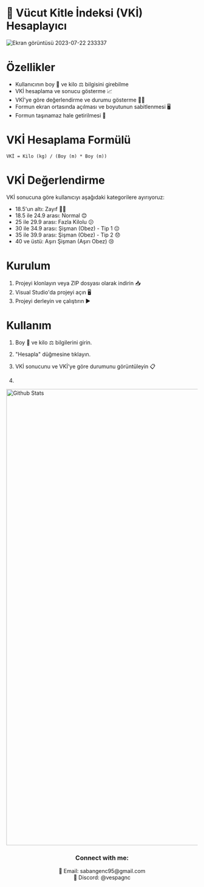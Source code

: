 # 🧮 Vücut Kitle İndeksi (VKİ) Hesaplayıcı

![Ekran görüntüsü 2023-07-22 233337](https://github.com/SabanGnc/Vucut-Kitle-Endeksi-Hesaplayici/assets/139702707/725c9e4e-9bfa-455e-9917-24755b51ef35)

# Özellikler

- Kullanıcının boy 📏 ve kilo ⚖️ bilgisini girebilme
- VKİ hesaplama ve sonucu gösterme 📈
- VKİ'ye göre değerlendirme ve durumu gösterme 🏋️‍♂️
- Formun ekran ortasında açılması ve boyutunun sabitlenmesi 🖥️
- Formun taşınamaz hale getirilmesi 🚫


# VKİ Hesaplama Formülü
```
VKİ = Kilo (kg) / (Boy (m) * Boy (m))
```

# VKİ Değerlendirme
VKİ sonucuna göre kullanıcıyı aşağıdaki kategorilere ayırıyoruz:

- 18.5'un altı: Zayıf 🏋️‍♂️
- 18.5 ile 24.9 arası: Normal 😊
- 25 ile 29.9 arası: Fazla Kilolu 😕
- 30 ile 34.9 arası: Şişman (Obez) - Tip 1 😔
- 35 ile 39.9 arası: Şişman (Obez) - Tip 2 😞
- 40 ve üstü: Aşırı Şişman (Aşırı Obez) 😢


# Kurulum

1. Projeyi klonlayın veya ZIP dosyası olarak indirin 📥
2. Visual Studio'da projeyi açın 🖥️
3. Projeyi derleyin ve çalıştırın ▶️

# Kullanım

1. Boy 📏 ve kilo ⚖️ bilgilerini girin.
2. "Hesapla" düğmesine tıklayın.
3. VKİ sonucunu ve VKİ'ye göre durumunu görüntüleyin 📋

4. <div align="center">
  <a href="https://github.com/SabanGnc">
    <img src="https://github.com/SabanGnc/SabanGnc/assets/139702707/cc75e47a-eda0-498f-bc38-1a9a3e6ea37c" alt="Github Stats" width="1200">
  </a>
</div>


<h3 align="center">Connect with me:</h3> 
<p align="center">
  📧 Email: sabangenc95@gmail.com<br>
  💬 Discord: @vespagnc<br>
</p>

